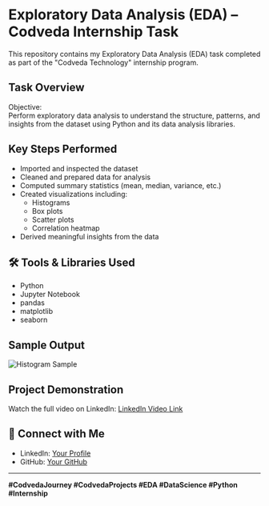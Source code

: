 #  Exploratory Data Analysis (EDA) – Codveda Internship Task

This repository contains my Exploratory Data Analysis (EDA) task completed as part of the "Codveda Technology" internship program.

## Task Overview

Objective:  
Perform exploratory data analysis to understand the structure, patterns, and insights from the dataset using Python and its data analysis libraries.

##  Key Steps Performed
- Imported and inspected the dataset
- Cleaned and prepared data for analysis
- Computed summary statistics (mean, median, variance, etc.)
- Created visualizations including:
  - Histograms
  - Box plots
  - Scatter plots
  - Correlation heatmap
- Derived meaningful insights from the data

## 🛠 Tools & Libraries Used
- Python
- Jupyter Notebook
- pandas
- matplotlib
- seaborn

##  Sample Output

![Histogram Sample](images/histogram.png)  


##  Project Demonstration

Watch the full video on LinkedIn: [LinkedIn Video Link](https://www.linkedin.com/posts/udhaya-saravanan_codvedajourney-codvedaprojects-datascience-activity-7333797514912989187-e1Pp?utm_source=share&utm_medium=member_desktop&rcm=ACoAAEw-TIYBTzXmJwkaNnTcBaxdewQxYaq0-JQ)  


## 🔗 Connect with Me
- LinkedIn: [Your Profile](www.linkedin.com/in/udhaya-saravanan)
- GitHub: [Your GitHub](https://github.com/UdhayaSaravan)

---

**#CodvedaJourney #CodvedaProjects #EDA #DataScience #Python #Internship**
